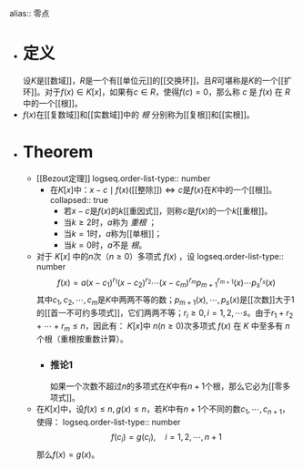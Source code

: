 alias:: 零点

- # 定义
  设$K$是[[数域]]，$R$是一个有[[单位元]]的[[交换环]]，且$R$可堪称是$K$的一个[[扩环]]。对于$f(x)\in K[x]$，如果有$c\in R$，使得$f(c)=0$，那么称 $c$ 是 $f(x)$ 在 $R$ 中的一个[[根]]。
- $f(x)$在[[复数域]]和[[实数域]]中的 *根* 分别称为[[复根]]和[[实根]]。
- # Theorem
	- [[Bezout定理]]
	  logseq.order-list-type:: number
		- 在$K[x]$中：$x-c\mid f(x)$([[整除]])$\Longleftrightarrow c$是$f(x)$在$K$中的一个[[根]]。
		  collapsed:: true
			- 若$x-c$是$f(x)$的$k$[[重因式]]，则称$c$是$f(x)$的一个$k$[[重根]]。
			- 当$k\ge 2$时，$a$称为 *重根* ；
			- 当$k=1$时，$a$称为[[单根]]；
			- 当$k=0$时，$a$不是 *根*。
	- 对于 $K[x]$ 中的$n$次（$n\ge 0$）多项式 $f(x)$ ，设
	  logseq.order-list-type:: number
	  $$f(x)=a(x-c_1)^{r_1}(x-c_2)^{r_2}\cdots (x-c_m)^{r_m}p_{m+1}^{r_{m+1}}(x)\cdots p_s^{r_s}(x)$$
	  其中$c_1,c_2,\cdots,c_m$是$K$中两两不等的数；$p_{m+1}(x),\cdots,p_s(x)$是[[次数]]大于$1$的[[首一不可约多项式]]，它们两两不等；$r_i\ge 0,i=1,2,\cdots s$。由于$r_1+r_2+\cdots+r_m\le n$，因此有：
	  $K[x]$中 $n(n\ge 0)$次多项式 $f(x)$ 在 $K$ 中至多有 $n$ 个根（重根按重数计算）。
		- ### 推论1
		  如果一个次数不超过$n$的多项式在$K$中有$n+1$个根，那么它必为[[零多项式]]。
	- 在$K[x]$中，设$f(x)\le n,g(x)\le n$，若$K$中有$n+1$个不同的数$c_1,\cdots,c_{n+1}$，使得：
	  logseq.order-list-type:: number
	  $$f(c_i)=g(c_i),\quad i=1,2,\cdots,n+1$$
	  那么$f(x)=g(x)$。